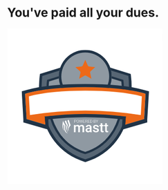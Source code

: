 <meta property='og:title' content="Mastt Badge: I've paid my dues!"/>
<meta property='og:image' content='/badges/assets/images/hundred_percent_paid.png'/>
<meta property='og:description' content="Mastt Badge: I've paid my dues"/>
<meta property='og:url' content='//istisiki.github.io/badges/one-hundredth-payment'/>

# You've paid all your dues.

![100% Paid](/assets/images/hundred_percent_paid.png "100% Paid")
